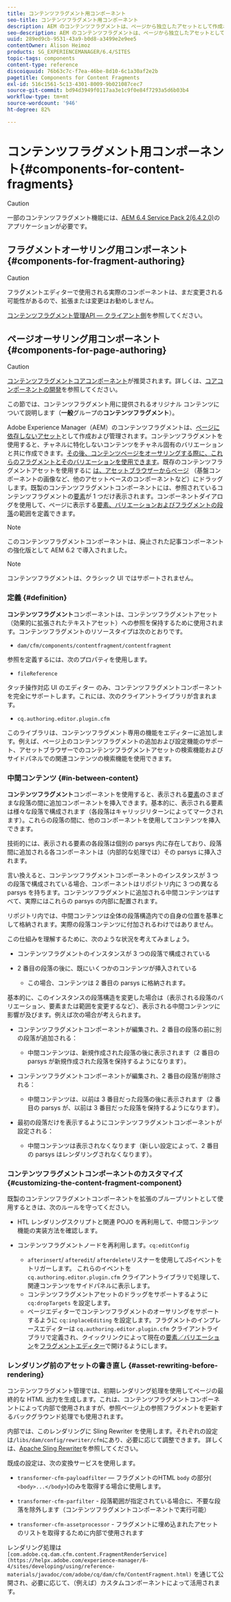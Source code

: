 ```yaml
---
title: コンテンツフラグメント用コンポーネント
seo-title: コンテンツフラグメント用コンポーネント
description: AEM のコンテンツフラグメントは、ページから独立したアセットとして作成および管理されます
seo-description: AEM のコンテンツフラグメントは、ページから独立したアセットとして作成および管理されます
uuid: 289ed9cb-9531-43a9-b0d8-a3499e2e9ee5
contentOwner: Alison Heimoz
products: SG_EXPERIENCEMANAGER/6.4/SITES
topic-tags: components
content-type: reference
discoiquuid: 76b63c7c-f7ea-46be-8d10-6c1a30af2e2b
pagetitle: Components for Content Fragments
exl-id: 516c1561-5c13-4301-8009-9b021087cec7
source-git-commit: bd94d3949f0117aa3e1c9f0e84f7293a5d6b03b4
workflow-type: tm+mt
source-wordcount: '946'
ht-degree: 82%

---
```


# コンテンツフラグメント用コンポーネント{#components-for-content-fragments}

>[!CAUTION]
>
>一部のコンテンツフラグメント機能には、[AEM 6.4 Service Pack 2(6.4.2.0)](/help/release-notes/sp-release-notes.md)のアプリケーションが必要です。

## フラグメントオーサリング用コンポーネント {#components-for-fragment-authoring}

>[!CAUTION]
>
>フラグメントエディターで使用される実際のコンポーネントは、まだ変更される可能性があるので、拡張または変更はお勧めしません。

[コンテンツフラグメント管理API — クライアント側](/help/sites-developing/customizing-content-fragments.md#the-content-fragment-management-api-client-side)を参照してください。

## ページオーサリング用コンポーネント {#components-for-page-authoring}

>[!CAUTION]
>
>[コンテンツフラグメントコアコンポーネント](https://helpx.adobe.com/experience-manager/core-components/using/content-fragment-component.html)が推奨されます。詳しくは、[コアコンポーネントの開発](https://helpx.adobe.com/experience-manager/core-components/using/developing.html)を参照してください。
>
>この節では、コンテンツフラグメント用に提供されるオリジナル コンテンツについて説明します（**一般**&#x200B;グループの&#x200B;**コンテンツフラグメント**）。

Adobe Experience Manager（AEM）のコンテンツフラグメントは、[ページに依存しないアセット](/help/assets/content-fragments.md)として作成および管理されます。コンテンツフラグメントを使用すると、チャネルに特化しないコンテンツをチャネル固有のバリエーションと共に作成できます。[その後、コンテンツページをオーサリングする際に、これらのフラグメントとそのバリエーションを使用できます](/help/sites-authoring/content-fragments.md)。既存のコンテンツフラグメントアセットを使用するに [は、アセットブラウザーからページ](/help/sites-authoring/content-fragments.md#adding-a-content-fragment-to-your-page) （基盤コンポーネントの画像など、他のアセットベースのコンポーネントなど）にドラッグします。既製のコンテンツフラグメントコンポーネントには、参照されているコンテンツフラグメントの[要素](/help/assets/content-fragments.md#constituent-parts-of-a-content-fragment)が 1 つだけ表示されます。コンポーネントダイアログを使用して、ページに表示する[要素、バリエーションおよびフラグメントの段落](/help/assets/content-fragments.md#constituent-parts-of-a-content-fragment)の範囲を定義できます。

>[!NOTE]
>
>このコンテンツフラグメントコンポーネントは、廃止された記事コンポーネントの強化版として AEM 6.2 で導入されました。

>[!NOTE]
>
>コンテンツフラグメントは、クラシック UI ではサポートされません。

### 定義 {#definition}

**コンテンツフラグメント**&#x200B;コンポーネントは、コンテンツフラグメントアセット（効果的に拡張されたテキストアセット）への参照を保持するために使用されます。コンテンツフラグメントのリソースタイプは次のとおりです。

* `dam/cfm/components/contentfragment/contentfragment`

参照を定義するには、次のプロパティを使用します。

* `fileReference`

タッチ操作対応 UI のエディター のみ、コンテンツフラグメントコンポーネントを完全にサポートします。これには、次のクライアントライブラリが含まれます。

* `cq.authoring.editor.plugin.cfm`

このライブラリは、コンテンツフラグメント専用の機能をエディターに追加します。例えば、ページ上のコンテンツフラグメントの追加および設定機能のサポート、アセットブラウザーでのコンテンツフラグメントアセットの検索機能およびサイドパネルでの関連コンテンツの検索機能を使用できます。

### 中間コンテンツ  {#in-between-content}

**コンテンツフラグメント**&#x200B;コンポーネントを使用すると、表示される[要素](/help/assets/content-fragments.md#constituent-parts-of-a-content-fragment)のさまざまな段落の間に追加コンポーネントを挿入できます。基本的に、表示される要素は様々な段落で構成されます（各段落はキャリッジリターンによってマークされます）。これらの段落の間に、他のコンポーネントを使用してコンテンツを挿入できます。

技術的には、表示される要素の各段落は個別の parsys 内に存在しており、段落間に追加される各コンポーネントは（内部的な処理では）その parsys に挿入されます。

言い換えると、コンテンツフラグメントコンポーネントのインスタンスが 3 つの段落で構成されている場合、コンポーネントはリポジトリ内に 3 つの異なる parsys を持ちます。コンテンツフラグメントに追加される中間コンテンツはすべて、実際にはこれらの parsys の内部に配置されます。

リポジトリ内では、中間コンテンツは全体の段落構造内での自身の位置を基準として格納されます。実際の段落コンテンツに付加されるわけではありません。

この仕組みを理解するために、次のような状況を考えてみましょう。

* コンテンツフラグメントのインスタンスが 3 つの段落で構成されている
* 2 番目の段落の後に、既にいくつかのコンテンツが挿入されている

   * この場合、コンテンツは 2 番目の parsys に格納されます。

基本的に、このインスタンスの段落構造を変更した場合は（表示される段落のバリエーション、要素または範囲を変更するなど）、表示される中間コンテンツに影響が及びます。例えば次の場合が考えられます。

* コンテンツフラグメントコンポーネントが編集され、2 番目の段落の前に別の段落が追加される：

   * 中間コンテンツは、新規作成された段落の後に表示されます（2 番目の parsys が新規作成された段落を保持するようになります）。

* コンテンツフラグメントコンポーネントが編集され、2 番目の段落が削除される：

   * 中間コンテンツは、以前は 3 番目だった段落の後に表示されます（2 番目の parsys が、以前は 3 番目だった段落を保持するようになります）。

* 最初の段落だけを表示するようにコンテンツフラグメントコンポーネントが設定される：

   * 中間コンテンツは表示されなくなります（新しい設定によって、2 番目の parsys はレンダリングされなくなります）。

### コンテンツフラグメントコンポーネントのカスタマイズ  {#customizing-the-content-fragment-component}

既製のコンテンツフラグメントコンポーネントを拡張のブループリントとして使用するときは、次のルールを守ってください。

* HTL レンダリングスクリプトと関連 POJO を再利用して、中間コンテンツ機能の実装方法を確認します。
* コンテンツフラグメントノードを再利用します。`cq:editConfig`

   * `afterinsert`/ `afteredit`/ `afterdelete`リスナーを使用してJSイベントをトリガーします。 これらのイベントを `cq.authoring.editor.plugin.cfm` クライアントライブラリで処理して、関連コンテンツをサイドパネルに表示します。
   * コンテンツフラグメントアセットのドラッグをサポートするように `cq:dropTargets` を設定します。
   * ページエディターでコンテンツフラグメントのオーサリングをサポートするように `cq:inplaceEditing` を設定します。フラグメントのインプレースエディターは `cq.authoring.editor.plugin.cfm` クライアントライブラリで定義され、クイックリンクによって現在の[要素／バリエーション](/help/assets/content-fragments.md#constituent-parts-of-a-content-fragment)を[フラグメントエディター](/help/assets/content-fragments-variations.md)で開けるようにします。

### レンダリング前のアセットの書き直し {#asset-rewriting-before-rendering}

コンテンツフラグメント管理では、初期レンダリング処理を使用してページの最終的な HTML 出力を生成します。これは、コンテンツフラグメントコンポーネントによって内部で使用されますが、参照ページ上の参照フラグメントを更新するバックグラウンド処理でも使用されます。

内部では、このレンダリングに Sling Rewriter を使用します。それぞれの設定は`/libs/dam/config/rewriter/cfm`にあり、必要に応じて調整できます。 詳しくは、[Apache Sling Rewriter](https://sling.apache.org/documentation/bundles/output-rewriting-pipelines-org-apache-sling-rewriter.html)を参照してください。

既成の設定は、次の変換サービスを使用します。

* `transformer-cfm-payloadfilter`  — フラグメントのHTML `body` の部分(  `<body>...</body>`)のみを取得する場合に使用します。

* `transformer-cfm-parfilter` - 段落範囲が指定されている場合に、不要な段落を除外します（コンテンツフラグメントコンポーネントで実行可能）
* `transformer-cfm-assetprocessor` - フラグメントに埋め込まれたアセットのリストを取得するために内部で使用されます

レンダリング処理は ` [com.adobe.cq.dam.cfm.content.FragmentRenderService](https://helpx.adobe.com/experience-manager/6-4/sites/developing/using/reference-materials/javadoc/com/adobe/cq/dam/cfm/ContentFragment.html)` を通じて公開され、必要に応じて、（例えば）カスタムコンポーネントによって活用されます。
